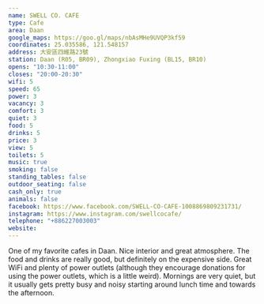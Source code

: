 ```yaml
---
name: SWELL CO. CAFE
type: Cafe
area: Daan
google_maps: https://goo.gl/maps/nbAsMHe9UVQP3kf59
coordinates: 25.035586, 121.548157
address: 大安區四維路23號
station: Daan (R05, BR09), Zhongxiao Fuxing (BL15, BR10)
opens: "10:30-11:00"
closes: "20:00-20:30"
wifi: 5
speed: 65
power: 3
vacancy: 3
comfort: 3
quiet: 3
food: 5
drinks: 5
price: 3
view: 5
toilets: 5
music: true
smoking: false
standing_tables: false
outdoor_seating: false
cash_only: true
animals: false
facebook: https://www.facebook.com/SWELL-CO-CAFE-1008869809231731/
instagram: https://www.instagram.com/swellcocafe/
telephone: "+886227003003"
website: 
---
```


One of my favorite cafes in Daan. Nice interior and great atmosphere. The food and drinks are really good, but definitely on the expensive side. Great WiFi and plenty of power outlets (although they encourage donations for using the power outlets, which is a little weird). Mornings are very quiet, but it usually gets pretty busy and noisy starting around lunch time and towards the afternoon.
